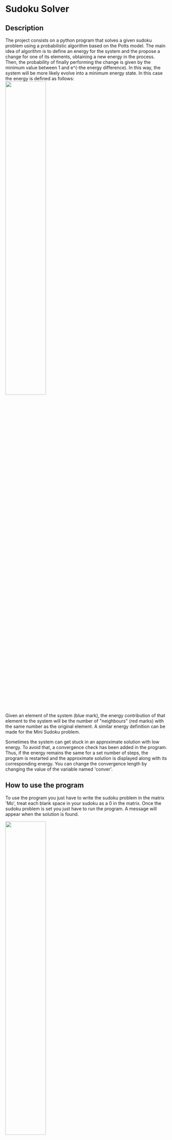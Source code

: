 <h1>Sudoku Solver</h1>

<h2>Description</h2>
The project consists on a python program that solves a given sudoku problem using a probabilistic algorithm based on the Potts model. The main idea of algorithm is to define an energy for the system and the propose a change for one of its elements, obtaining a new energy in the process. Then, the probability of finally performing the change is given by the minimum value between 1 and e^(-the energy difference). In this way, the system will be more likely evolve into a minimum energy state. In this case the energy is defined as follows:  <br />

<img src="https://i.imgur.com/GLiEH3l.jpeg" height="50%" width="50%"/>

Given an element of the system (blue mark), the energy contribution of that element to the system will be the number of "neighbours" (red marks) with the same number as the original element. A similar energy definition can be made for the Mini Sudoku problem. <br />

Sometimes the system can get stuck in an approximate solution with low energy. To avoid that, a convergence check has been added in the program. Thus, if the energy remains the same for a set number of steps, the program is restarted and the approximate solution is displayed along with its corresponding energy. You can change the convergence length by changing the value of the variable named 'conver'. <br />

<h2>How to use the program</h2> 

To use the program you just have to write the sudoku problem in the matrix 'Mo', treat each blank space in your sudoku as a 0 in the matrix. Once the sudoku problem is set you just have to run the program. A message will appear when the solution is found. <br />

<img src="https://i.imgur.com/hXtSd9f.png" height="50%" width="50%"/>

<img src="https://i.imgur.com/2OnEraI.png" height="50%" width="50%"/>






